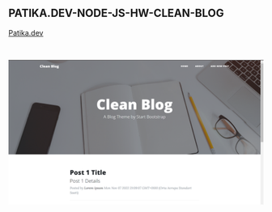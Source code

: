 ## PATIKA.DEV-NODE-JS-HW-CLEAN-BLOG

[Patika.dev](https://www.patika.dev/tr)

<br>

![](./screenshots/Clean%20Blog%20Screen%20Shot.png)
